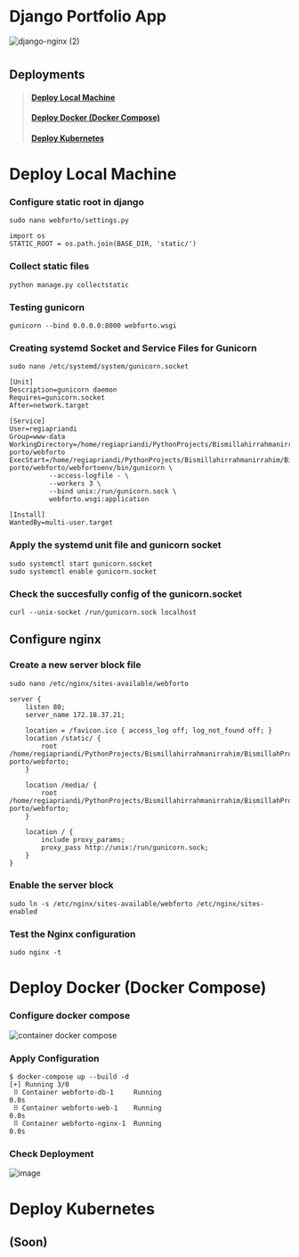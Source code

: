 # Django Portfolio App

![django-nginx (2)](https://user-images.githubusercontent.com/69528812/224481785-a624287d-463b-4b64-8efb-01b06a988ab8.jpg)

#

## Deployments
> #### [Deploy Local Machine](#deploy-local-machine-1)
> #### [Deploy Docker (Docker Compose)](#deploy-docker-docker-compose-1)
> #### [Deploy Kubernetes](#deploy-kubernetes-1)

#

# Deploy Local Machine
### Configure static root in django

```
sudo nano webforto/settings.py
```

```
import os
STATIC_ROOT = os.path.join(BASE_DIR, 'static/')
```

### Collect static files

```
python manage.py collectstatic
```

### Testing gunicorn

```
gunicorn --bind 0.0.0.0:8000 webforto.wsgi
```

### Creating systemd Socket and Service Files for Gunicorn

```
sudo nano /etc/systemd/system/gunicorn.socket
```

```
[Unit]
Description=gunicorn daemon
Requires=gunicorn.socket
After=network.target

[Service]
User=regiapriandi
Group=www-data
WorkingDirectory=/home/regiapriandi/PythonProjects/Bismillahirrahmanirrahim/BismillahProject/web-porto/webforto
ExecStart=/home/regiapriandi/PythonProjects/Bismillahirrahmanirrahim/BismillahProject/web-porto/webforto/webfortoenv/bin/gunicorn \
          --access-logfile - \
          --workers 3 \
          --bind unix:/run/gunicorn.sock \
          webforto.wsgi:application

[Install]
WantedBy=multi-user.target
```

### Apply the systemd unit file and gunicorn socket

```
sudo systemctl start gunicorn.socket
sudo systemctl enable gunicorn.socket
```

### Check the succesfully config of the gunicorn.socket

```
curl --unix-socket /run/gunicorn.sock localhost
```

## Configure nginx

### Create a new server block file

```
sudo nano /etc/nginx/sites-available/webforto
```

```
server {
    listen 80;
    server_name 172.18.37.21;

    location = /favicon.ico { access_log off; log_not_found off; }
    location /static/ {
        root /home/regiapriandi/PythonProjects/Bismillahirrahmanirrahim/BismillahProject/web-porto/webforto;
    }

    location /media/ {
        root /home/regiapriandi/PythonProjects/Bismillahirrahmanirrahim/BismillahProject/web-porto/webforto;
    }

    location / {
        include proxy_params;
        proxy_pass http://unix:/run/gunicorn.sock;
    }
}
```

### Enable the server block

```
sudo ln -s /etc/nginx/sites-available/webforto /etc/nginx/sites-enabled
```

### Test the Nginx configuration

```
sudo nginx -t
```

#

# Deploy Docker (Docker Compose)

### Configure docker compose

![container docker compose](https://user-images.githubusercontent.com/69528812/224495726-e9421919-fdf0-4ab2-b887-746d26a4bcc8.jpg)

### Apply Configuration

```
$ docker-compose up --build -d
[+] Running 3/0
 ⠿ Container webforto-db-1     Running                                                                                                0.0s
 ⠿ Container webforto-web-1    Running                                                                                                0.0s
 ⠿ Container webforto-nginx-1  Running                                                                                                0.0s
```

### Check Deployment
![image](https://user-images.githubusercontent.com/69528812/224495967-1dba4920-ad0b-467f-8474-ba90c29989b8.png)

#

# Deploy Kubernetes

## (Soon)
